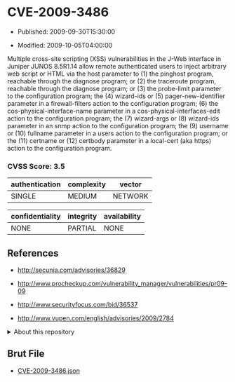 # CVE-2009-3486

- Published: 2009-09-30T15:30:00

- Modified: 2009-10-05T04:00:00

Multiple cross-site scripting (XSS) vulnerabilities in the J-Web interface in Juniper JUNOS 8.5R1.14 allow remote authenticated users to inject arbitrary web script or HTML via the host parameter to (1) the pinghost program, reachable through the diagnose program; or (2) the traceroute program, reachable through the diagnose program; or (3) the probe-limit parameter to the configuration program; the (4) wizard-ids or (5) pager-new-identifier parameter in a firewall-filters action to the configuration program; (6) the cos-physical-interface-name parameter in a cos-physical-interfaces-edit action to the configuration program; the (7) wizard-args or (8) wizard-ids parameter in an snmp action to the configuration program; the (9) username or (10) fullname parameter in a users action to the configuration program; or the (11) certname or (12) certbody parameter in a local-cert (aka https) action to the configuration program.

### CVSS Score: **3.5**

| authentication | complexity | vector |
| --- | --- | --- |
| SINGLE | MEDIUM | NETWORK |

| confidentiality | integrity | availability |
| --- | --- | --- |
| NONE | PARTIAL | NONE |

## References

* http://secunia.com/advisories/36829

* http://www.procheckup.com/vulnerability_manager/vulnerabilities/pr09-09

* http://www.securityfocus.com/bid/36537

* http://www.vupen.com/english/advisories/2009/2784

<details>
<summary>About this repository</summary> 

  This repository is part of the project [Live Hack CVE](https://github.com/Live-Hack-CVE). Main website can be found [www.live-hack.org](https://www.live-hack.org) 
  
  Made by [Sn0wAlice](https://github.com/Sn0wAlice) for the people that care about security and need to have a feed of the latest CVEs. Hope you enjoy it, don't forget to star the repo and follow me on [Twitter](https://twitter.com/Sn0wAlice) and [Github](https://github.com/Sn0wAlice). And that is my [personnal website](https://www.alice-snow.me/)

  - [Home Page](https://github.com/Live-Hack-CVE)
  - [Framework](https://github.com/Live-Hack-CVE/cve-framework)
  - [CVE database](https://github.com/Live-Hack-CVE/full_database)
  - [Changelog](https://github.com/Live-Hack-CVE/Changelog)
</details>

## Brut File

* [CVE-2009-3486.json](https://raw.githubusercontent.com/Live-Hack-CVE/full_database/main/cves/2009/CVE-2009-3486.json)

